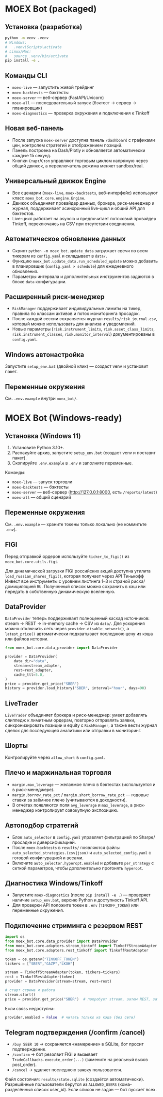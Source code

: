 
# MOEX Bot (packaged)

## Установка (разработка)
```bash
python -m venv .venv
# Windows:
#   .venv\Scripts\activate
# Linux/Mac:
#   source .venv/bin/activate
pip install -e .
```

## Команды CLI
- `moex-live` — запустить живой трейдинг
- `moex-backtests` — бэктесты
- `moex-server` — веб-сервер (FastAPI/Uvicorn)
- `moex-all` — последовательный запуск (бэктест → сервер → планировщик)
- `moex-diagnostics` — проверка окружения и подключения к Tinkoff

## Новая веб-панель
- После запуска `moex-server` доступна панель `/dashboard` с графиками цен, контролем стратегий и отображением позиций.
- Панель построена на Dash/Plotly и обновляется автоматически каждые 15 секунд.
- Кнопки `Старт`/`Стоп` управляют торговым циклом напрямую через общий движок, а переключатель режима меняет sandbox/real.

## Универсальный движок Engine
- Все сценарии (`moex-live`, `moex-backtests`, веб-интерфейс) используют класс `moex_bot.core.engine.Engine`.
- Движок объединяет провайдер данных, брокера, риск-менеджер и журнал, поддерживает асинхронный live-цикл и общий API для бэктестов.
- Live-цикл работает на asyncio и предпочитает потоковый провайдер Tinkoff, переключаясь на CSV при отсутствии соединения.

## Автоматическое обновление данных
- Скрипт `python -m moex_bot.update_data` загружает свечи по всем тикерам из `config.yaml` и складывает в `data/`.
- Функцию `moex_bot.update_data.run_scheduled_update` можно добавить в планировщик (`config.yaml > schedule`) для ежедневного обновления.
- Параметры интервала и дополнительных инструментов задаются в блоке `data` конфигурации.

## Расширенный риск-менеджер
- `RiskManager` поддерживает индивидуальные лимиты на тикер, правила по классам активов и поток мониторинга просадок.
- После каждой сессии сохраняется журнал `results/risk_journal.csv`, который можно использовать для анализа и уведомлений.
- Новые параметры (`risk.instrument_limits`, `risk.asset_class_limits`, `risk.instrument_classes`, `risk.monitor_interval`) документированы в `config.yaml`.

## Windows автонастройка
Запустите `setup_env.bat` (двойной клик) — создаст venv и установит пакет.

## Переменные окружения
См. `.env.example` внутри `moex_bot/`.


# MOEX Bot (Windows-ready)

## Установка (Windows 11)
1) Установите Python 3.10+.
2) Распакуйте архив, запустите `setup_env.bat` (создаст venv и поставит пакет).
3) Скопируйте `.env.example` в `.env` и заполните переменные.

Команды:
- `moex-live` — запуск торговли
- `moex-backtests` — бэктесты
- `moex-server` — веб-сервер (http://127.0.0.1:8000, есть `/reports/latest`)
- `moex-all` — общий сценарий

## Переменные окружения
См. `.env.example` — храните токены только локально (не коммитьте `.env`).

## FIGI
Перед отправкой ордеров используйте `ticker_to_figi()` из `moex_bot.core.utils.figi`.

Для динамической загрузки FIGI российских акций доступна утилита
`load_russian_shares_figi()`, которая получает через API Тинькофф Инвест все
инструменты с уровнем листинга 1–3 и страной риска/домициляцией `RU`. Полученный
список можно сохранить в кэш или передать в собственную динамическую вселенную.

## DataProvider
`DataProvider` теперь поддерживает полноценный каскад источников: stream → REST →
in-memory cache → CSV из `data/`.  Для ускорения можно отключить сеть через
`provider.disable_network()`, а `latest_price()` автоматически подхватывает
последнюю цену из кэша или файлов истории.

```python
from moex_bot.core.data_provider import DataProvider

provider = DataProvider(
    data_dir="data",
    stream=stream_adapter,
    rest=rest_adapter,
    cache_ttl=5.0,
)
price = provider.get_price("SBER")
history = provider.load_history("SBER", interval="hour", days=90)
```

## LiveTrader
`LiveTrader` объединяет брокера и риск-менеджер: умеет добавлять слиппедж к лимитным
ордерам, повторно отправлять заявки, синхронизировать позиции и equity с
`RiskManager`, а также вести журнал сделок для последующей аналитики или
отправки в мониторинг.

## Шорты
Контролируйте через `allow_short` в `config.yaml`.

## Плечо и маржинальная торговля
- `margin.max_leverage` — желаемое плечо в бэктестах (используется и в риск-менеджере).
- `margin.borrow_rate_pct` / `margin.short_borrow_rate_pct` — годовые ставки за заёмное плечо (учитываются в доходности).
- В отчётах появляются поля `avg_leverage` и `max_leverage`, а риск-менеджер контролирует совокупную экспозицию.

## Автоподбор стратегий
- Блок `auto_selector` в `config.yaml` управляет фильтрацией по Sharpe/просадке и диверсификацией.
- После `moex-backtests` в `results/` появляются файлы `auto_selected_strategies.(csv|json)` и `auto_selected_config.yaml` с готовой конфигурацией и весами.
- Включите `auto_selector.hyperopt.enabled` и добавьте `per_strategy` с сеткой параметров, чтобы дополнительно прогонять `hyperopt`.

## Диагностика Windows/Tinkoff
- Запустите `moex-diagnostics` (после `pip install -e .`) — проверяет наличие `setup_env.bat`, версию Python и доступность Tinkoff API.
- Для проверки API положите токен в `.env` (`TINKOFF_TOKEN`) или переменные окружения.

## Подключение стриминга с резервом REST

```python
import os
from moex_bot.core.data_provider import DataProvider
from moex_bot.core.adapters.stream_tinkoff import TinkoffStreamAdapter
from moex_bot.core.adapters.rest_tinkoff import TinkoffRestAdapter

token = os.getenv("TINKOFF_TOKEN")
tickers = ["SBER","GAZP","LKOH"]

stream = TinkoffStreamAdapter(token, tickers=tickers)
rest = TinkoffRestAdapter(token)
provider = DataProvider(stream=stream, rest=rest)

# старт стрима и работа
stream.start()
price = provider.get_price("SBER")  # попробует stream, затем REST, затем cache
```

Если связь недоступна:
```python
provider.enabled = False  # читать только из кэша (без сети)
```

## Telegram подтверждения (/confirm /cancel)

- `/buy SBER 10` → сохраняется «намерение» в SQLite, бот просит подтверждение.
- `/confirm` → бот резолвит FIGI и вызывает `TradeCallbacks.execute_order(...)` (замените на реальный вызов post_order).
- `/cancel` → удаляет последнюю заявку пользователя.

Файл состояния: `results/state.sqlite` (создаётся автоматически).
Разрешённые пользователи берутся из `ALLOWED_USERS` (кома-разделённый список user_id). Если список не задан — бот пускает всех.
